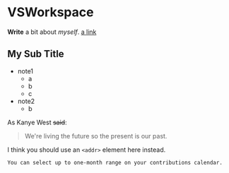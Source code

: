 # VSWorkspace
**Write** a bit about *myself*.
[a link](http://google.com)
## My Sub Title

* note1
  * a
  * b
  * c
* note2
  * b
  
As Kanye West ~~said~~:

> We're living the future so
> the present is our past.

I think you should use an
`<addr>` element here instead.

```You can select up to one-month range on your contributions calendar.```
